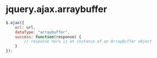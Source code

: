 # jquery.ajax.arraybuffer

```javascript
$.ajax({
    url: url,
    dataType: "arraybuffer",
    success: function(response) {
        // response here is an instance of an ArrayBuffer object
    }
});
```
